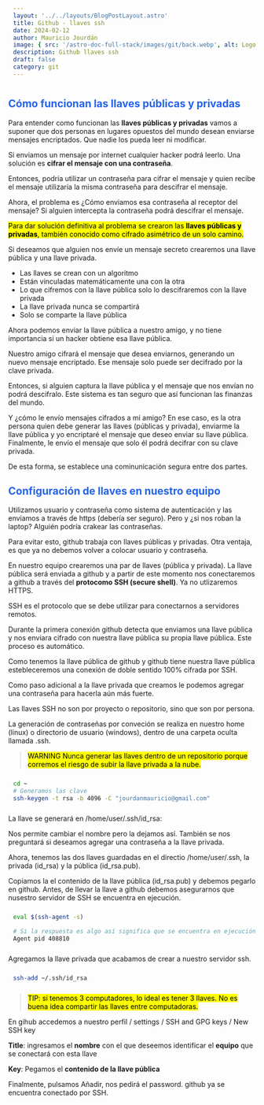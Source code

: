 ```yaml
---
layout: '../../layouts/BlogPostLayout.astro'
title: Github - llaves ssh
date: 2024-02-12
author: Mauricio Jourdán
image: { src: '/astro-doc-full-stack/images/git/back.webp', alt: Logo github' }
description: Github llaves ssh
draft: false
category: git
---
```


## Cómo funcionan las llaves públicas y privadas

Para entender como funcionan las **llaves públicas y privadas** vamos a suponer que dos personas en lugares opuestos del mundo desean enviarse mensajes encriptados. Que nadie los pueda leer ni modificar.

Si enviamos un mensaje por internet cualquier hacker podrá leerlo. Una solución es **cifrar el mensaje con una contraseña**.

Entonces, podría utilizar un contraseña para cifrar el mensaje y quien recibe el mensaje utilizaría la misma contraseña para descifrar el mensaje.

Ahora, el problema es ¿Cómo enviamos esa contraseña al receptor del mensaje? Si alguien intercepta la contraseña podrá descifrar el mensaje.

<mark>Para dar solución definitiva al problema se crearon las **llaves públicas y privadas**, también conocido como cifrado asimétrico de un solo camino.</mark>

Si deseamos que alguien nos envíe un mensaje secreto crearemos una llave pública y una llave privada.

- Las llaves se crean con un algoritmo
- Están vinculadas matemáticamente una con la otra
- Lo que cifremos con la llave pública solo lo descifraremos con la llave privada
- La llave privada nunca se compartirá
- Solo se comparte la llave pública

Ahora podemos enviar la llave pública a nuestro amigo, y no tiene importancia si un hacker obtiene esa llave pública.

Nuestro amigo cifrará el mensaje que desea enviarnos, generando un nuevo mensaje encriptado. Ese mensaje solo puede ser decifrado por la clave privada.

Entonces, si alguien captura la llave pública y el mensaje que nos envían no podrá descifralo. Este sistema es tan seguro que así funcionan las finanzas del mundo.

Y ¿cómo le envío mensajes cifrados a mi amigo? En ese caso, es la otra persona quien debe generar las llaves (públicas y privada), enviarme la llave pública y yo encriptaré el mensaje que deseo enviar su llave pública. Finalmente, le envío el mensaje que solo él podrá decifrar con su clave privada.

De esta forma, se establece una cominunicación segura entre dos partes.

## Configuración de llaves en nuestro equipo

Utilizamos usuario y contraseña como sistema de autenticación y las enviamos a través de https (debería ser seguro). Pero y ¿si nos roban la laptop? Alguién podría crakear las contraseñas.

Para evitar esto, github trabaja con llaves públicas y privadas. Otra ventaja, es que ya no debemos volver a colocar usuario y contraseña.

En nuestro equipo crearemos una par de llaves (pública y privada). La llave pública será enviada a github y a partir de este momento nos conectaremos a github a través del **protocomo SSH (secure shell)**. Ya no utlizaremos HTTPS.

SSH es el protocolo que se debe utilizar para conectarnos a servidores remotos.

Durante la primera conexión github detecta que enviamos una llave pública y nos enviara cifrado con nuestra llave pública su propia llave pública. Este proceso es automático.

Como tenemos la llave pública de github y github tiene nuestra llave pública estebleceremos una conexión de doble sentido 100% cifrada por SSH.

Como paso adicional a la llave privada que creamos le podemos agregar una contraseña para hacerla aún más fuerte.

Las llaves SSH no son por proyecto o repositorio, sino que son por persona.

La generación de contraseñas por conveción se realiza en nuestro home (linux) o directorio de usuario (windows), dentro de una carpeta oculta llamada .ssh.

> <mark>WARNING Nunca generar las llaves dentro de un repositorio porque corremos el riesgo de subir la llave privada a la nube.</mark>

```bash
cd ~
# Generamos las clave
ssh-keygen -t rsa -b 4096 -C "jourdanmauricio@gmail.com"
```

La llave se generará en /home/user/.ssh/id_rsa:

Nos permite cambiar el nombre pero la dejamos así. También se nos preguntará si deseamos agregar una contraseña a la llave privada.

Ahora, tenemos las dos llaves guardadas en el directio /home/user/.ssh, la privada (id_rsa) y la pública (id_rsa.pub).

Copiamos la el contenido de la llave pública (id_rsa.pub) y debemos pegarlo en github. Antes, de llevar la llave a github debemos asegurarnos que nusestro servidor de SSH se encuentra en ejecución.

```bash
eval $(ssh-agent -s)

# Si la respuesta es algo así significa que se encuentra en ejecución
Agent pid 408810
```

Agregamos la llave privada que acabamos de crear a nuestro servidor ssh.

```bash
ssh-add ~/.ssh/id_rsa
```

> <mark>TIP: si tenemos 3 computadores, lo ideal es tener 3 llaves. No es buena idea compartir las llaves entre computadoras.</mark>

En gihub accedemos a nuestro perfil / settings / SSH and GPG keys / New SSH key

**Title**: ingresamos el **nombre** con el que deseemos identificar el **equipo** que se conectará con esta llave

**Key**: Pegamos el **contenido de la llave pública**

Finalmente, pulsamos Añadir, nos pedirá el password. github ya se encuentra conectado por SSH.

<style>
  h1 { color: #713f12; }
  h2 { color: #2563eb; }
  h3 { color: #a855f7; }
  img {
    width: 100%;
    height: 100%;
    object-fit: cover;
  }
  pre {
    padding: 10px;
  }
</style>
